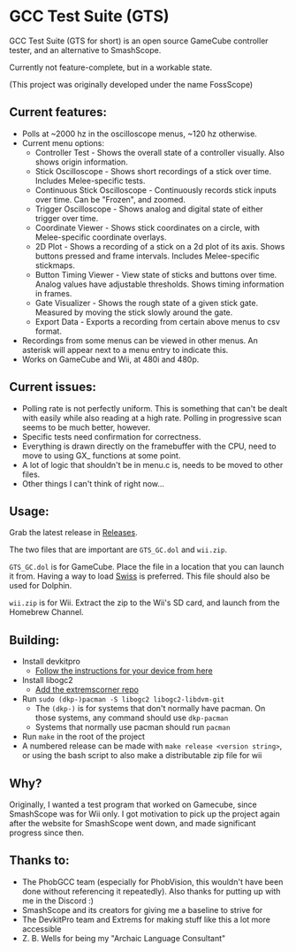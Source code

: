 # GCC Test Suite (GTS)

GCC Test Suite (GTS for short) is an open source GameCube controller tester, and an alternative to SmashScope.

Currently not feature-complete, but in a workable state.

(This project was originally developed under the name FossScope)
## Current features:
- Polls at ~2000 hz in the oscilloscope menus, ~120 hz otherwise.
- Current menu options:
  - Controller Test - Shows the overall state of a controller visually. Also shows origin information.
  - Stick Oscilloscope - Shows short recordings of a stick over time. Includes Melee-specific tests.
  - Continuous Stick Oscilloscope - Continuously records stick inputs over time. Can be "Frozen", and zoomed.
  - Trigger Oscilloscope - Shows analog and digital state of either trigger over time.
  - Coordinate Viewer - Shows stick coordinates on a circle, with Melee-specific coordinate overlays. 
  - 2D Plot - Shows a recording of a stick on a 2d plot of its axis. Shows buttons pressed and frame intervals.
  Includes Melee-specific stickmaps. 
  - Button Timing Viewer - View state of sticks and buttons over time. Analog values have adjustable thresholds.
  Shows timing information in frames.
  - Gate Visualizer - Shows the rough state of a given stick gate. Measured by moving the stick slowly around the gate.
  - Export Data - Exports a recording from certain above menus to csv format. 
- Recordings from some menus can be viewed in other menus. An asterisk will appear next to a menu entry to indicate
this. 
- Works on GameCube and Wii, at 480i and 480p.

## Current issues:
- Polling rate is not perfectly uniform. This is something that can't be dealt with easily while also reading
at a high rate. Polling in progressive scan seems to be much better, however.
- Specific tests need confirmation for correctness.
- Everything is drawn directly on the framebuffer with the CPU, need to move to using GX_ 
functions at some point.
- A lot of logic that shouldn't be in menu.c is, needs to be moved to other files.
- Other things I can't think of right now...

## Usage:
Grab the latest release in [Releases](https://github.com/greenwave-1/GTS/releases).

The two files that are important are `GTS_GC.dol` and `wii.zip`.

`GTS_GC.dol` is for GameCube. Place the file in a location that you can launch it from. 
Having a way to load [Swiss](https://github.com/emukidid/swiss-gc) is preferred.
This file should also be used for Dolphin. 

`wii.zip` is for Wii. Extract the zip to the Wii's SD card, and launch from the Homebrew Channel. 

## Building:
- Install devkitpro
  - [Follow the instructions for your device from here](https://devkitpro.org/wiki/devkitPro_pacman)
- Install libogc2
  - [Add the extremscorner repo](https://github.com/extremscorner/pacman-packages#readme)
- Run ```sudo (dkp-)pacman -S libogc2 libogc2-libdvm-git```
  - The ```(dkp-)``` is for systems that don't normally have pacman. On those systems, any command should use
```dkp-pacman```
  - Systems that normally use pacman should run ```pacman```
- Run ```make``` in the root of the project
- A numbered release can be made with ```make release <version string>```, or using the bash script to also make
a distributable zip file for wii

## Why?
Originally, I wanted a test program that worked on Gamecube, since SmashScope was for Wii only. I got motivation to
pick up the project again after the website for SmashScope went down, and made significant progress since then. 

## Thanks to:
- The PhobGCC team (especially for PhobVision, this wouldn't have been done without referencing
it repeatedly). Also thanks for putting up with me in the Discord :)
- SmashScope and its creators for giving me a baseline to strive for
- The DevkitPro team and Extrems for making stuff like this a lot more accessible
- Z. B. Wells for being my "Archaic Language Consultant"
